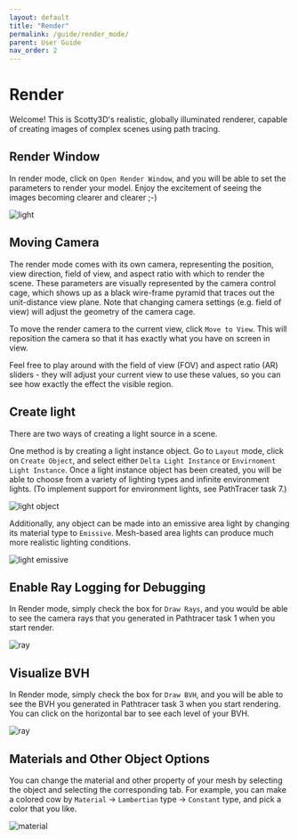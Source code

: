 ```yaml
---
layout: default
title: "Render"
permalink: /guide/render_mode/
parent: User Guide
nav_order: 2
---
```


# Render

Welcome! This is Scotty3D's realistic, globally illuminated renderer, capable of creating images of complex scenes using path tracing.

## Render Window

In render mode, click on `Open Render Window`, and you will be able to set the parameters to render your model. Enjoy the excitement of seeing the images becoming clearer and clearer ;-)

![light](window.png)

## Moving Camera

The render mode comes with its own camera, representing the position, view direction, field of view, and aspect ratio with which to render the scene. These parameters are visually represented by the camera control cage, which shows up as a black wire-frame pyramid that traces out the unit-distance view plane. Note that changing camera settings (e.g. field of view) will adjust the geometry of the camera cage.

To move the render camera to the current view, click `Move to View`. This will reposition the camera so that it has exactly what you have on screen in view.

Feel free to play around with the field of view (FOV) and aspect ratio (AR) sliders - they will adjust your current view to use these values, so you can see how exactly the effect the visible region.

## Create light

There are two ways of creating a light source in a scene.

One method is by creating a light instance object. Go to `Layout` mode, click on `Create Object`, and select either `Delta Light Instance` or `Envirnoment Light Instance`. Once a light instance object has been created, you will be able to choose from a variety of lighting types and infinite environment lights. (To implement support for environment lights, see PathTracer task 7.)

![light object](light.png)

Additionally, any object can be made into an emissive area light by changing its material type to `Emissive`. Mesh-based area lights can produce much more realistic lighting conditions.

![light emissive](light_emissive.png)

## Enable Ray Logging for Debugging

In Render mode, simply check the box for `Draw Rays`, and you would be able to see the camera rays that you generated in Pathtracer task 1 when you start render.

![ray](ray_log.png)

## Visualize BVH

In Render mode, simply check the box for `Draw BVH`, and you will be able to see the BVH you generated in Pathtracer task 3 when you start rendering. You can click on the horizontal bar to see each level of your BVH.

![ray](bvh.png)

## Materials and Other Object Options

You can change the material and other property of your mesh by selecting the object and selecting the corresponding tab. For example, you can make a colored cow by `Material` -> `Lambertian` type -> `Constant` type, and pick a color that you like.

![material](material.png)
